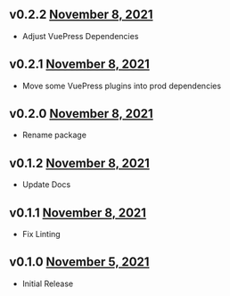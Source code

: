 v0.2.2 [November 8, 2021](https://github.com/lando/website/releases/tag/v0.2.2)
------------------------

* Adjust VuePress Dependencies

v0.2.1 [November 8, 2021](https://github.com/lando/website/releases/tag/v0.2.1)
------------------------

* Move some VuePress plugins into prod dependencies

v0.2.0 [November 8, 2021](https://github.com/lando/website/releases/tag/v0.2.0)
------------------------

* Rename package

v0.1.2 [November 8, 2021](https://github.com/lando/website/releases/tag/v0.1.2)
------------------------

* Update Docs

v0.1.1 [November 8, 2021](https://github.com/lando/website/releases/tag/v0.1.1)
------------------------

* Fix Linting

v0.1.0 [November 5, 2021](https://github.com/lando/website/releases/tag/v0.1.0)
------------------------

* Initial Release
